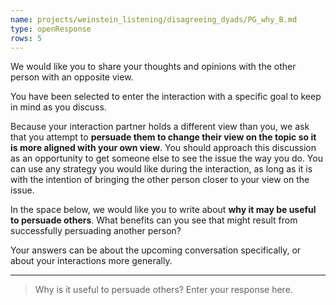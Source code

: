 ```yaml
---
name: projects/weinstein_listening/disagreeing_dyads/PG_why_B.md
type: openResponse
rows: 5
---
```


We would like you to share your thoughts and opinions with the other person with an opposite view.

You have been selected to enter the interaction with a specific goal to keep in mind as you discuss.

Because your interaction partner holds a different view than you, we ask that you attempt to **persuade them to change their view on the topic so it is more aligned with your own view**. You should approach this discussion as an opportunity to get someone else to see the issue the way you do. You can use any strategy you would like during the interaction, as long as it is with the intention of bringing the other person closer to your view on the issue.

In the space below, we would like you to write about **why it may be useful to persuade others**. What benefits can you see that might result from successfully persuading another person?

Your answers can be about the upcoming conversation specifically, or about your interactions more generally.

---

> Why is it useful to persuade others? Enter your response here.
